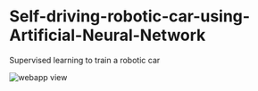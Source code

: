 # Self-driving-robotic-car-using-Artificial-Neural-Network
Supervised learning to train a robotic car


![webapp view](Self-driving-robotic-car-using-Artificial-Neural-Network/Demonstration-of-ANN_vehicle-in-web-app/visjs.png)
